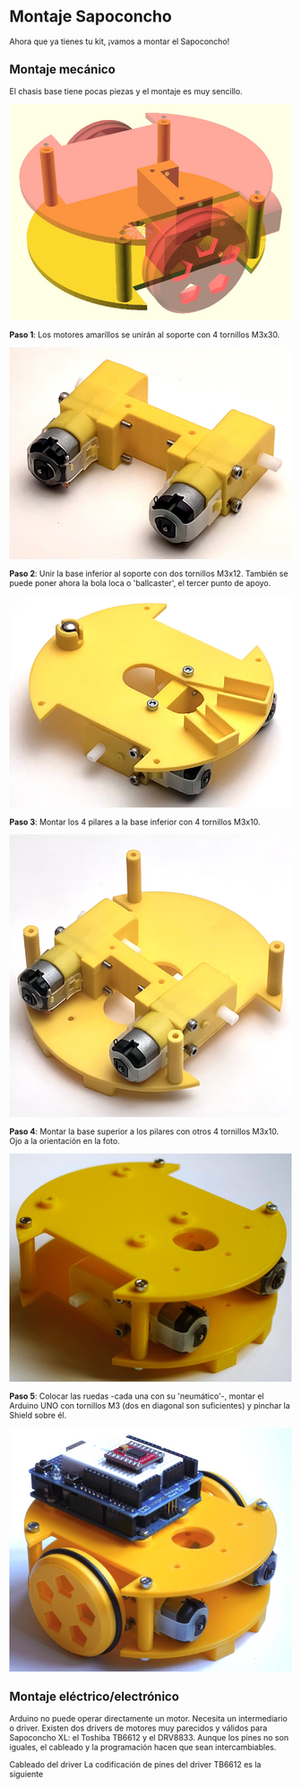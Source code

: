 # Montaje Sapoconcho

Ahora que ya tienes tu kit, ¡vamos a montar el Sapoconcho!

## Montaje mecánico
El chasis base tiene pocas piezas y el montaje es muy sencillo.

![Chasis base](assets/chasis_base.jpg)

**Paso 1**: Los motores amarillos se unirán al soporte con 4 tornillos M3x30.

![Motores](assets/motores.jpg)

**Paso 2**: Unir la base inferior al soporte con dos tornillos M3x12. También se puede poner ahora la bola loca o 'ballcaster', el tercer punto de apoyo.


![Bola](assets/bola.jpg)

**Paso 3**: Montar los 4 pilares a la base inferior con 4 tornillos M3x10.

![Pilares](assets/pilares.jpg)

**Paso 4**: Montar la base superior a los pilares con otros 4 tornillos M3x10. Ojo a la orientación en la foto.

![Base superior](assets/montaje_4.jpg)

**Paso 5**: Colocar las ruedas -cada una con su 'neumático'-, montar el Arduino UNO con tornillos M3 (dos en diagonal son suficientes) y pinchar la Shield sobre él.

![Ruedas](assets/montaje_5.jpg)


## Montaje eléctrico/electrónico
Arduino no puede operar directamente un motor. Necesita un intermediario o driver. Existen dos drivers de motores muy parecidos y válidos para Sapoconcho XL: el Toshiba TB6612 y el DRV8833. Aunque los pines no son iguales, el cableado y la programación hacen que sean intercambiables.

Cableado del driver
La codificación de pines del driver TB6612 es la siguiente